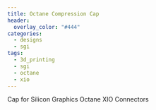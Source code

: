 ```yaml
---
title: Octane Compression Cap
header:
  overlay_color: "#444"
categories:
  - designs
  - sgi
tags:
  - 3d_printing
  - sgi
  - octane
  - xio
---
```


Cap for Silicon Graphics Octane XIO Connectors